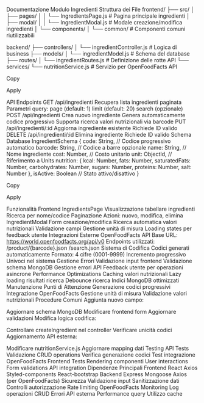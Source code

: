 Documentazione Modulo Ingredienti
Struttura dei File
frontend/
  ├── src/
  │   ├── pages/
  │   │   └── IngredientsPage.js    # Pagina principale ingredienti
  │   ├── modal/
  │   │   └── IngredientModal.js    # Modale creazione/modifica ingredienti
  │   └── components/
  │       └── common/               # Componenti comuni riutilizzabili

backend/
  ├── controllers/
  │   └── ingredientController.js   # Logica di business
  ├── models/
  │   └── ingredientModel.js        # Schema del database
  ├── routes/
  │   └── ingredientRoutes.js       # Definizione delle rotte API
  └── services/
      └── nutritionService.js       # Servizio per OpenFoodFacts API

Copy

Apply

API Endpoints
GET /api/ingredienti
Recupera lista ingredienti paginata
Parametri query:
page (default: 1)
limit (default: 20)
search (opzionale)
POST /api/ingredienti
Crea nuovo ingrediente
Genera automaticamente codice progressivo
Supporta ricerca valori nutrizionali via barcode
PUT /api/ingredienti/:id
Aggiorna ingrediente esistente
Richiede ID valido
DELETE /api/ingredienti/:id
Elimina ingrediente
Richiede ID valido
Schema Database
IngredientSchema {
    code: String,          // Codice progressivo automatico
    barcode: String,       // Codice a barre opzionale
    name: String,          // Nome ingrediente
    cost: Number,          // Costo unitario
    unit: ObjectId,        // Riferimento a Units
    nutrition: {
        kcal: Number,
        fats: Number,
        saturatedFats: Number,
        carbohydrates: Number,
        sugars: Number,
        proteins: Number,
        salt: Number
    },
    isActive: Boolean      // Stato attivo/disattivo
}

Copy

Apply

Funzionalità Frontend
IngredientsPage
Visualizzazione tabellare ingredienti
Ricerca per nome/codice
Paginazione
Azioni: nuovo, modifica, elimina
IngredientModal
Form creazione/modifica
Ricerca automatica valori nutrizionali
Validazione campi
Gestione unità di misura
Loading states per feedback utente
Integrazioni Esterne
OpenFoodFacts API
Base URL: https://world.openfoodfacts.org/api/v0
Endpoints utilizzati:
/product/{barcode}.json
/search.json
Sistema di Codifica
Codici generati automaticamente
Formato: 4 cifre (0001-9999)
Incremento progressivo
Univoci nel sistema
Gestione Errori
Validazione input frontend
Validazione schema MongoDB
Gestione errori API
Feedback utente per operazioni asincrone
Performance Optimizations
Caching valori nutrizionali
Lazy loading risultati ricerca
Debounce ricerca
Indici MongoDB ottimizzati
Manutenzione
Punti di Attenzione
Generazione codici progressivi
Integrazione OpenFoodFacts
Gestione unità di misura
Validazione valori nutrizionali
Procedure Comuni
Aggiunta nuovo campo:

Aggiornare schema MongoDB
Modificare frontend form
Aggiornare validazioni
Modifica logica codifica:

Controllare createIngredient nel controller
Verificare unicità codici
Aggiornamento API esterna:

Modificare nutritionService.js
Aggiornare mapping dati
Testing
API Tests
Validazione CRUD operations
Verifica generazione codici
Test integrazione OpenFoodFacts
Frontend Tests
Rendering componenti
User interactions
Form validations
API integration
Dipendenze Principali
Frontend
React
Axios
Styled-components
React-bootstrap
Backend
Express
Mongoose
Axios (per OpenFoodFacts)
Sicurezza
Validazione input
Sanitizzazione dati
Controlli autorizzazione
Rate limiting OpenFoodFacts
Monitoring
Log operazioni CRUD
Errori API esterna
Performance query
Utilizzo cache